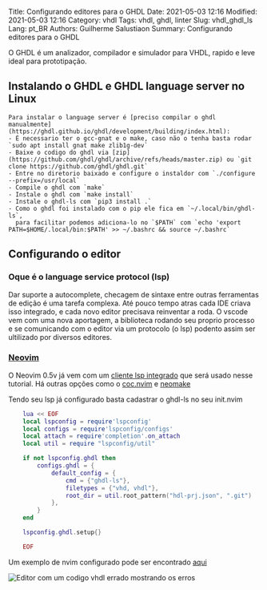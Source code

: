 Title: Configurando editores para o GHDL
Date: 2021-05-03 12:16
Modified: 2021-05-03 12:16
Category: vhdl
Tags: vhdl, ghdl, linter
Slug: vhdl_ghdl_ls
Lang: pt_BR
Authors: Guilherme Salustiaon
Summary: Configurando editores para o GHDL

O GHDL é um analizador, compilador e simulador para VHDL, rapido e leve ideal para prototipação.

## Instalando o GHDL e GHDL language server no Linux
	Para instalar o language server é [preciso compilar o ghdl manualmente](https://ghdl.github.io/ghdl/development/building/index.html):
	- É necessario ter o gcc-gnat e o make, caso não o tenha basta rodar `sudo apt install gnat make zlib1g-dev`
	- Baixe o codigo do ghdl via [zip](https://github.com/ghdl/ghdl/archive/refs/heads/master.zip) ou `git clone https://github.com/ghdl/ghdl.git`
	- Entre no diretorio baixado e configure o instaldor com `./configure --prefix=/usr/local`
	- Compile o ghdl com `make`
	- Instale o ghdl com `make install`
	- Instale o ghdl-ls com `pip3 install .`
	- Como o ghdl foi instalado com o pip ele fica em `~/.local/bin/ghdl-ls`,
	  para facilitar podemos adiciona-lo no `$PATH` com `echo 'export PATH=$HOME/.local/bin:$PATH' >> ~/.bashrc && source ~/.bashrc`

## Configurando o editor

### Oque é o language service protocol (lsp)
Dar suporte a autocomplete, checagem de sintaxe entre outras ferramentas de edição é uma tarefa complexa. Até pouco tempo atras cada IDE criava isso integrado, e cada novo editor precisava reinventar a roda.
O vscode vem com uma nova aportagem, a biblioteca rodando seu proprio processo e se comunicando com o editor via um protocolo (o lsp) podento assim ser ultilizado por diversos editores.

### [Neovim](https://neovim.io/)
O Neovim 0.5v já vem com um [cliente lsp integrado](https://neovim.io/doc/user/lsp.html) que será usado nesse tutorial. Há outras opções como o [coc.nvim](https://github.com/neoclide/coc.nvim) e [neomake](https://github.com/neomake/neomake)

Tendo seu lsp já configurado basta cadastrar o ghdl-ls no seu init.nvim
```lua
	lua << EOF
	local lspconfig = require'lspconfig'
	local configs = require'lspconfig/configs'
	local attach = require'completion'.on_attach
	local util = require "lspconfig/util"

	if not lspconfig.ghdl then
		configs.ghdl = {
			default_config = {
				cmd = {"ghdl-ls"},
				filetypes = {"vhd, vhdl"},
				root_dir = util.root_pattern("hdl-prj.json", ".git")
			},
		}
	end

	lspconfig.ghdl.setup{}

	EOF
```

Um exemplo de nvim configurado pode ser encontrado [aqui](https://github.com/guissalustiano/dots/tree/97dde692399437ce2077eb4b7199483801efb202/nvim)

![Editor com um codigo vhdl errado mostrando os erros]({static}/images/vhdl/ghdl-ls_example.png)




